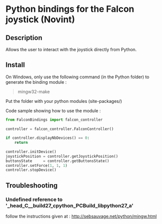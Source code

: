 # Python bindings for the Falcon joystick (Novint)

## Description
Allows the user to interact with the joystick directly from Python.

## Install
On Windows, only use the following command (in the Python folder) to generate the binding module :
> mingw32-make

Put the folder with your python modules (site-packages/)

Code sample showing how to use the module :

```python
from FalconBindings import falcon_controller
 
controller = falcon_controller.FalconController()
 
if controller.displayNbDevices() == 0:
	return
 
controller.initDevice()
joystickPosition = controller.getJoystickPosition()
buttonsState     = controller.getButtonsState()
controller.setForce(1, 1, 1)
controller.stopDevice()
```

## Troubleshooting

### Undefined reference to '_head_C__build27_cpython_PCBuild_libpython27_a'
follow the instructions given at : http://sebsauvage.net/python/mingw.html